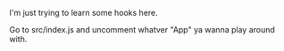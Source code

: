 I'm just trying to learn some hooks here.

Go to src/index.js and uncomment whatver "App" ya wanna play around with.
